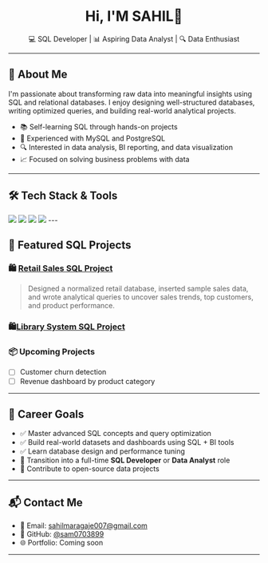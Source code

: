 <h1 align="center">Hi, I'M SAHIL👋</h1>
<p align="center">
  💻 SQL Developer | 📊 Aspiring Data Analyst | 🔍 Data Enthusiast
</p>

---

## 🧠 About Me

I'm passionate about transforming raw data into meaningful insights using SQL and relational databases. I enjoy designing well-structured databases, writing optimized queries, and building real-world analytical projects.

- 📚 Self-learning SQL through hands-on projects
- 🧱 Experienced with MySQL and PostgreSQL
- 🔍 Interested in data analysis, BI reporting, and data visualization
- 📈 Focused on solving business problems with data

---

## 🛠️ Tech Stack & Tools

<p align="left">
  <img src="https://img.shields.io/badge/SQL-005C84?style=for-the-badge&logo=sqlite&logoColor=white" />
  <img src="https://img.shields.io/badge/MySQL-4479A1?style=for-the-badge&logo=mysql&logoColor=white" />
  <img src="https://img.shields.io/badge/PostgreSQL-336791?style=for-the-badge&logo=postgresql&logoColor=white" />
  <img src="https://img.shields.io/badge/Excel-217346?style=for-the-badge&logo=microsoft-excel&logoColor=white" />
---

## 📁 Featured SQL Projects

### 🛍️ [Retail Sales SQL Project](https://github.com/sam0703899/Retail-Sales---SQL-Project)
> Designed a normalized retail database, inserted sample sales data, and wrote analytical queries to uncover sales trends, top customers, and product performance.

### 🛍️[Library System SQL Project](https://github.com/sam0703899/Retail-Sales---SQL-Project)

### 📦 Upcoming Projects
- [ ] Customer churn detection  
- [ ] Revenue dashboard by product category  

---

## 🎯 Career Goals

- ✅ Master advanced SQL concepts and query optimization  
- ✅ Build real-world datasets and dashboards using SQL + BI tools  
- ✅ Learn database design and performance tuning  
- 🔄 Transition into a full-time **SQL Developer** or **Data Analyst** role  
- 🚀 Contribute to open-source data projects

---


## 📬 Contact Me

- 📧 Email: [sahilmaragaje007@gmail.com](mailto:sahilmaragaje007@gmail.com)
- 🐙 GitHub: [@sam0703899](https://github.com/sam0703899)
- 🌐 Portfolio: Coming soon

---
